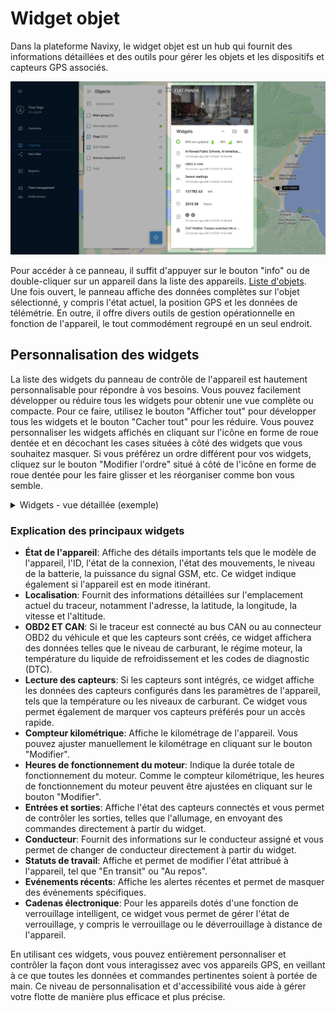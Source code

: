 # Widget objet

Dans la plateforme Navixy, le widget objet est un hub qui fournit des informations détaillées et des outils pour gérer les objets et les dispositifs et capteurs GPS associés.

![image-20240814-165933.png](../../../guide-de-litilizateur/suivi-par-gps/liste-des-objets/attachments/image-20240814-165933.png)

Pour accéder à ce panneau, il suffit d'appuyer sur le bouton "info" ou de double-cliquer sur un appareil dans la liste des appareils. [Liste d'objets](./). Une fois ouvert, le panneau affiche des données complètes sur l'objet sélectionné, y compris l'état actuel, la position GPS et les données de télémétrie. En outre, il offre divers outils de gestion opérationnelle en fonction de l'appareil, le tout commodément regroupé en un seul endroit.

## Personnalisation des widgets

La liste des widgets du panneau de contrôle de l'appareil est hautement personnalisable pour répondre à vos besoins. Vous pouvez facilement développer ou réduire tous les widgets pour obtenir une vue complète ou compacte. Pour ce faire, utilisez le bouton "Afficher tout" pour développer tous les widgets et le bouton "Cacher tout" pour les réduire. Vous pouvez personnaliser les widgets affichés en cliquant sur l'icône en forme de roue dentée et en décochant les cases situées à côté des widgets que vous souhaitez masquer. Si vous préférez un ordre différent pour vos widgets, cliquez sur le bouton "Modifier l'ordre" situé à côté de l'icône en forme de roue dentée pour les faire glisser et les réorganiser comme bon vous semble.

<details>

<summary>Widgets - vue détaillée (exemple)</summary>

![](../../../guide-de-litilizateur/suivi-par-gps/liste-des-objets/attachments/image-20240814-170255.png)

</details>

### Explication des principaux widgets

* **État de l'appareil**: Affiche des détails importants tels que le modèle de l'appareil, l'ID, l'état de la connexion, l'état des mouvements, le niveau de la batterie, la puissance du signal GSM, etc. Ce widget indique également si l'appareil est en mode itinérant.
* **Localisation**: Fournit des informations détaillées sur l'emplacement actuel du traceur, notamment l'adresse, la latitude, la longitude, la vitesse et l'altitude.
* **OBD2 ET CAN**: Si le traceur est connecté au bus CAN ou au connecteur OBD2 du véhicule et que les capteurs sont créés, ce widget affichera des données telles que le niveau de carburant, le régime moteur, la température du liquide de refroidissement et les codes de diagnostic (DTC).
* **Lecture des capteurs**: Si les capteurs sont intégrés, ce widget affiche les données des capteurs configurés dans les paramètres de l'appareil, tels que la température ou les niveaux de carburant. Ce widget vous permet également de marquer vos capteurs préférés pour un accès rapide.
* **Compteur kilométrique**: Affiche le kilométrage de l'appareil. Vous pouvez ajuster manuellement le kilométrage en cliquant sur le bouton "Modifier".
* **Heures de fonctionnement du moteur**: Indique la durée totale de fonctionnement du moteur. Comme le compteur kilométrique, les heures de fonctionnement du moteur peuvent être ajustées en cliquant sur le bouton "Modifier".
* **Entrées et sorties**: Affiche l'état des capteurs connectés et vous permet de contrôler les sorties, telles que l'allumage, en envoyant des commandes directement à partir du widget.
* **Conducteur**: Fournit des informations sur le conducteur assigné et vous permet de changer de conducteur directement à partir du widget.
* **Statuts de travail**: Affiche et permet de modifier l'état attribué à l'appareil, tel que "En transit" ou "Au repos".
* **Evénements récents**: Affiche les alertes récentes et permet de masquer des événements spécifiques.
* **Cadenas électronique**: Pour les appareils dotés d'une fonction de verrouillage intelligent, ce widget vous permet de gérer l'état de verrouillage, y compris le verrouillage ou le déverrouillage à distance de l'appareil.

En utilisant ces widgets, vous pouvez entièrement personnaliser et contrôler la façon dont vous interagissez avec vos appareils GPS, en veillant à ce que toutes les données et commandes pertinentes soient à portée de main. Ce niveau de personnalisation et d'accessibilité vous aide à gérer votre flotte de manière plus efficace et plus précise.

